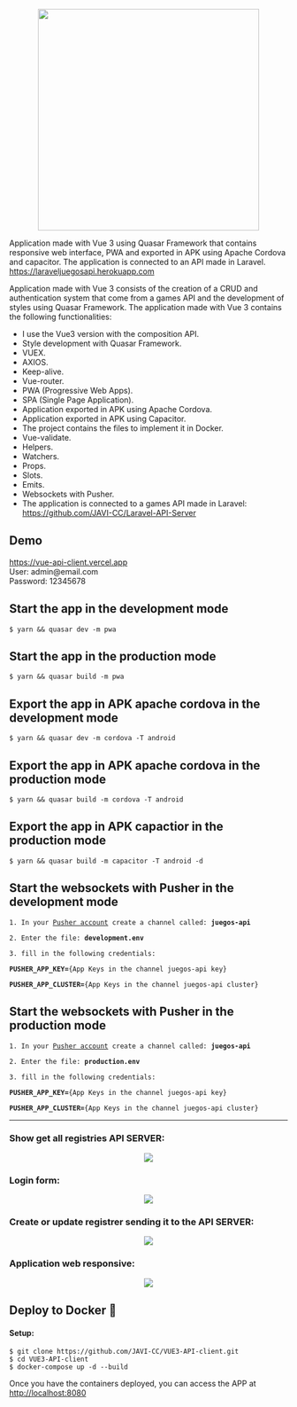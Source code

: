 <p align="center"><img src="public/capturas/logo.png" width="400"></p>

<p>Application made with Vue 3 using Quasar Framework that contains responsive web interface, PWA and exported in APK using Apache Cordova and capacitor. The application is connected to an API made in Laravel.<a href="https://laraveljuegosapi.herokuapp.com/api/juegos" target="_blank"> https://laraveljuegosapi.herokuapp.com</a></p>

<span>Application made with Vue 3 consists of the creation of a CRUD and authentication system that come from a games API and the development of styles using Quasar Framework. The application made with Vue 3 contains the following functionalities:</span>

<ul>
<li>I use the Vue3 version with the composition API.</li>
<li>Style development with Quasar Framework.</li>
<li>VUEX.</li>
<li>AXIOS.</li>
<li>Keep-alive.</li>
<li>Vue-router.</li>
<li>PWA (Progressive Web Apps).</li>
<li>SPA (Single Page Application).</li>
<li>Application exported in APK using Apache Cordova.</li>
<li>Application exported in APK using Capacitor.</li>
<li>The project contains the files to implement it in Docker.</li>
<li>Vue-validate.</li>
<li>Helpers.</li>
<li>Watchers.</li>
<li>Props.</li>
<li>Slots.</li>
<li>Emits.</li>
<li>Websockets with Pusher.</li>
<li>The application is connected to a games API made in Laravel: <a href="https://github.com/JAVI-CC/Laravel-API-Server" target="_blank">https://github.com/JAVI-CC/Laravel-API-Server</a></li>
</ul>

<h2>Demo</h2>
<a href="https://vue-api-client.vercel.app/" target="_blank">https://vue-api-client.vercel.app</a><br>
<span>User: admin@email.com</span><br>
<span>Password: 12345678</span>

<h2>Start the app in the development mode</h2>
<pre><code>$ yarn && quasar dev -m pwa</code></pre>

<h2>Start the app in the production mode</h2>
<pre><code>$ yarn && quasar build -m pwa</code></pre>

<h2>Export the app in APK apache cordova in the development mode</h2>
<pre><code>$ yarn && quasar dev -m cordova -T android</code></pre>

<h2>Export the app in APK apache cordova in the production mode</h2>
<pre><code>$ yarn && quasar build -m cordova -T android</code></pre>

<h2>Export the app in APK capactior in the production mode</h2>
<pre><code>$ yarn && quasar build -m capacitor -T android -d</code></pre>

<h2>Start the websockets with Pusher in the development mode</h2>
<pre><code>1. In your <a href="https://pusher.com/" target="_blank">Pusher account</a> create a channel called: <strong>juegos-api</strong></code></pre>
<pre><code>2. Enter the file: <strong>development.env</strong></code></pre>
<pre><code>3. fill in the following credentials:
<br><strong>PUSHER_APP_KEY=</strong>{App Keys in the channel juegos-api key}
<br><strong>PUSHER_APP_CLUSTER=</strong>{App Keys in the channel juegos-api cluster}
</code></pre>

<h2>Start the websockets with Pusher in the production mode</h2>
<pre><code>1. In your <a href="https://pusher.com/" target="_blank">Pusher account</a> create a channel called: <strong>juegos-api</strong></code></pre>
<pre><code>2. Enter the file: <strong>production.env</strong></code></pre>
<pre><code>3. fill in the following credentials:
<br><strong>PUSHER_APP_KEY=</strong>{App Keys in the channel juegos-api key}
<br><strong>PUSHER_APP_CLUSTER=</strong>{App Keys in the channel juegos-api cluster}
</code></pre>

<hr>

<h3>Show get all registries API SERVER:</h3>
<p align="center"><img src="public/capturas/captura1.png"></p>

<h3>Login form:</h3>
<p align="center"><img src="public/capturas/captura2.png"></p>

<h3>Create or update registrer sending it to the API SERVER:</h3>
<p align="center"><img src="public/capturas/captura3.png"></p>

<h3>Application web responsive:</h3>
<p align="center"><img src="public/capturas/captura4.png"></p>

<h2>Deploy to Docker <g-emoji class="g-emoji" alias="whale" fallback-src="https://github.githubassets.com/images/icons/emoji/unicode/1f433.png">🐳</g-emoji></h2>

<h4>Setup:</h4>
<pre>
<code>$ git clone https://github.com/JAVI-CC/VUE3-API-client.git
$ cd VUE3-API-client
$ docker-compose up -d --build</code>
</pre>

<span>Once you have the containers deployed, you can access the APP at </span> <a href="http://localhost:8080" target="_blank">http://localhost:8080</a>
